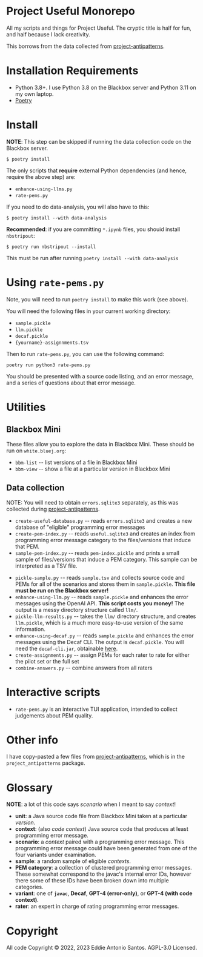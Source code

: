 # Project Useful Monorepo

All my scripts and things for Project Useful. The cryptic title is half
for fun, and half because I lack creativity.

This borrows from the data collected from [project-antipatterns].

# Installation Requirements

 - Python 3.8+. I use Python 3.8 on the Blackbox server and Python 3.11
   on my own laptop.
 - [Poetry](https://python-poetry.org/docs/#installation)

# Install

**NOTE**: This step can be skipped if running the data collection code on the Blackbox server.

    $ poetry install

The only scripts that **require** external Python dependencies (and hence, require the above step) are:

 - `enhance-using-llms.py`
 - `rate-pems.py`

If you need to do data-analysis, you will also have to this:

    $ poetry install --with data-analysis

**Recommended**: if you are committing `*.ipynb` files, you shouid install `nbstripout`:

    $ poetry run nbstripout --install

This must be run after running `poetry install --with data-analysis`

# Using `rate-pems.py`

Note, you will need to run `poetry install` to make this work (see
above).

You will need the following files in your current working directory:

 - `sample.pickle`
 - `llm.pickle`
 - `decaf.pickle`
 - `{yourname}-assignnments.tsv`

Then to run `rate-pems.py`, you can use the following command:

    poetry run python3 rate-pems.py

You should be presented with a source code listing, and an error
message, and a series of questions about that error message.

# Utilities

## Blackbox Mini

These files allow you to explore the data in Blackbox Mini. These should
be run on `white.bluej.org`:

 * `bbm-list` -- list versions of a file in Blackbox Mini
 * `bbm-view` -- show a file at a particular version in Blackbox Mini

## Data collection

NOTE: You will need to obtain `errors.sqlite3` separately, as this was
collected during [project-antipatterns].

 * `create-useful-database.py` -- reads `errors.sqlite3` and creates
   a new database of "eligible" programming error messages
 * `create-pem-index.py` -- reads `useful.sqlite3` and creates an index
   from programming error message category to the files/versions that
   induce that PEM.
 * `sample-pem-index.py` -- reads `pem-index.pickle` and prints a small
   sample of files/versions that induce a PEM category.
   This sample can be interpreted as a TSV file.
 - `pickle-sample.py` -- reads `sample.tsv` and collects source code and PEMs
   for all of the scenarios and stores them in `sample.pickle`.
   **This file must be run on the Blackbox server!**
 - `enhance-using-llm.py` -- reads `sample.pickle` and enhances the error
   messages using the OpenAI API. **This script costs you money!**
   The output is a messy directory structure called `llm/`.
 - `pickle-llm-results.py` -- takes the `llm/` directory structure,
   and creates `llm.pickle`, which is a much more easy-to-use version
   of the same information.
 - `enhance-using-decaf.py` -- reads `sample.pickle` and enhances the error
   messages using the Decaf CLI. The output is `decaf.pickle`.
   You will need the `decaf-cli.jar`, obtainable [here][decaf-cli].
 - `create-assignments.py` -- assign PEMs for each rater to rate for
   either the pilot set or the full set
 - `combine-answers.py` -- combine answers from all raters

[decaf-cli]: https://github.com/eddieantonio/decaf/releases/tag/v3.3-cli

# Interactive scripts

 - `rate-pems.py` is an interactive TUI application, intended to collect
   judgements about PEM quality.


# Other info

I have copy-pasted a few files from [project-antipatterns], which is in
the `project_antipatterns` package.

[project-antipatterns]: https://github.com/eddieantonio/project-antipatterns

# Glossary

**NOTE**: a lot of this code says _scenario_ when I meant to say _context_!

 - **unit**: a Java source code file from Blackbox Mini taken at a particular
   _version_.
 - **context**: (also _code context_) Java source code that produces at least
   programming error message.
 - **scenario**: a _context_ paired with a programming error message.
   This programming error message could have been generated from one of the
   four variants under examination.
 - **sample**: a random sample of eligible _contexts_.
 - **PEM category**: a collection of clustered programming error messages.
   These somewhat correspond to the javac's internal error IDs, however there
   some of these IDs have been broken down into multiple categories.
 - **variant**: one of **`javac`**, **Decaf**, **GPT-4 (error-only)**, or
   **GPT-4 (with code context)**.
 - **rater**: an expert in charge of rating programming error messages.

# Copyright

All code Copyright © 2022, 2023 Eddie Antonio Santos. AGPL-3.0 Licensed.
